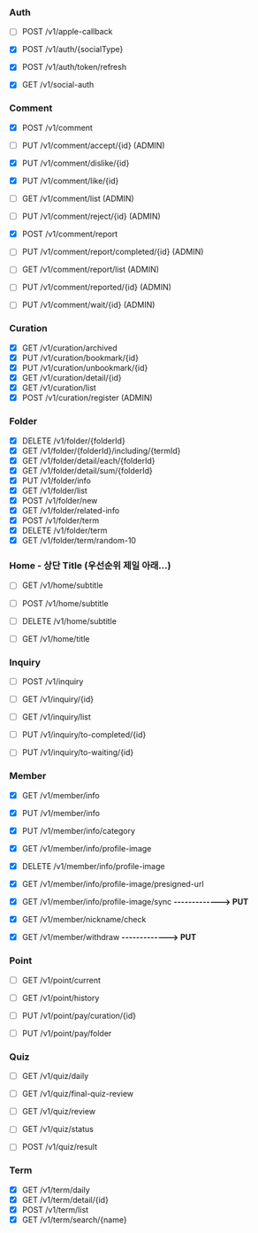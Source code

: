 ### Auth
- [ ] POST /v1/apple-callback
- [x] POST /v1/auth/{socialType}
- [x] POST /v1/auth/token/refresh
- [x] GET /v1/social-auth


### Comment
- [x] POST /v1/comment
- [ ] PUT /v1/comment/accept/{id}   (ADMIN)
- [x] PUT /v1/comment/dislike/{id}
- [x] PUT /v1/comment/like/{id}
- [ ] GET /v1/comment/list            (ADMIN)
- [ ] PUT /v1/comment/reject/{id}  (ADMIN)
- [x] POST /v1/comment/report
- [ ] PUT /v1/comment/report/completed/{id}  (ADMIN)
- [ ] GET /v1/comment/report/list     (ADMIN)
- [ ] PUT /v1/comment/reported/{id}      (ADMIN)
- [ ] PUT /v1/comment/wait/{id}   (ADMIN)


### Curation
- [x] GET /v1/curation/archived
- [x] PUT /v1/curation/bookmark/{id} 
- [x] PUT /v1/curation/unbookmark/{id} 
- [x] GET /v1/curation/detail/{id}
- [X] GET /v1/curation/list
- [x] POST /v1/curation/register (ADMIN)

### Folder
- [x] DELETE /v1/folder/{folderId}
- [x] GET /v1/folder/{folderId}/including/{termId}
- [x] GET /v1/folder/detail/each/{folderId}
- [x] GET /v1/folder/detail/sum/{folderId}
- [x] PUT /v1/folder/info
- [x] GET /v1/folder/list
- [x] POST /v1/folder/new
- [x] GET /v1/folder/related-info
- [x] POST /v1/folder/term
- [x] DELETE /v1/folder/term
- [x] GET /v1/folder/term/random-10

### Home - 상단 Title (우선순위 제일 아래...)
- [ ] GET /v1/home/subtitle
- [ ] POST /v1/home/subtitle
- [ ] DELETE /v1/home/subtitle
- [ ] GET /v1/home/title


### Inquiry
- [ ] POST /v1/inquiry
- [ ] GET /v1/inquiry/{id}
- [ ] GET /v1/inquiry/list
- [ ] PUT /v1/inquiry/to-completed/{id}
- [ ] PUT /v1/inquiry/to-waiting/{id}


### Member
- [x] GET /v1/member/info
- [x] PUT /v1/member/info
- [x] PUT /v1/member/info/category
- [x] GET /v1/member/info/profile-image
- [x] DELETE /v1/member/info/profile-image
- [x] GET /v1/member/info/profile-image/presigned-url
- [x] GET /v1/member/info/profile-image/sync  __-------------> PUT__
- [x] GET /v1/member/nickname/check
- [x] GET /v1/member/withdraw  __-------------> PUT__


### Point
- [ ] GET /v1/point/current
- [ ] GET /v1/point/history
- [ ] PUT /v1/point/pay/curation/{id}
- [ ] PUT /v1/point/pay/folder


### Quiz
- [ ] GET /v1/quiz/daily
- [ ] GET /v1/quiz/final-quiz-review
- [ ] GET /v1/quiz/review
- [ ] GET /v1/quiz/status
- [ ] POST /v1/quiz/result


### Term
- [x] GET /v1/term/daily
- [x] GET /v1/term/detail/{id}
- [x] POST /v1/term/list
- [x] GET /v1/term/search/{name} 